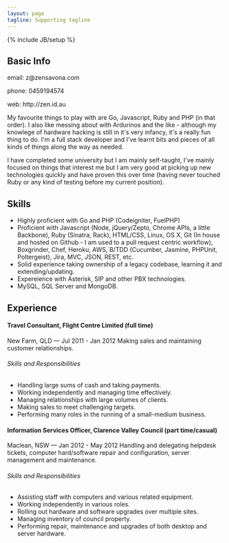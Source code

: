 ```yaml
---
layout: page
tagline: Supporting tagline
---
```

{% include JB/setup %}

## Basic Info
<p>email: z@zensavona.com</p>
<p>phone: 0459194574</p>
<p>web: http://zen.id.au</p>
My favourite things to play with are Go, Javascript, Ruby and PHP (in that order). I also like messing about with Ardurinos and the like - although my knowlege of hardware hacking is still in it's very infancy, it's a really fun thing to do. I'm a full stack developer and I've learnt bits and pieces of all kinds of things along the way as needed.

I have completed some university but I am mainly self-taught, I've mainly focused on things that interest me but I am very good at picking up new technologies quickly and have proven this over time (having never touched Ruby or any kind of testing before my current position).

## Skills
- Highly proficient with Go and PHP (Codeigniter, FuelPHP)
- Proficient with Javascript (Node, jQuery/Zepto, Chrome APIs, a little Backbone), Ruby (Sinatra, Rack), HTML/CSS, Linux, OS X, Git (In house and hosted on Github - I am used to a pull request centric workflow), Boxgrinder, Chef, Heroku, AWS, B/TDD (Cucumber, Jasmine, PHPUnit, Poltergeist), Jira, MVC, JSON, REST, etc.
- Solid experience taking ownership of a legacy codebase, learning it and extending/updating.
- Expereience with Asterisk, SIP and other PBX technologies.
- MySQL, SQL Server and MongoDB.

## Experience


#### Travel Consultant, Flight Centre Limited (full time)
New Farm, QLD — Jul 2011 - Jan 2012
Making sales and maintaining customer relationships.
###### Skills and Responsibilities
- Handling large sums of cash and taking payments.
- Working independently and managing time effectively.
- Managing relationships with large volumes of clients.
- Making sales to meet challenging targets.
- Performing many roles in the running of a small-medium business.


#### Information Services Officer, Clarence Valley Council (part time/casual)
Maclean, NSW — Jan 2012 - May 2012
Handling and delegating helpdesk tickets, computer hard/software repair and configuration, server management and maintenance.
###### Skills and Responsibilities
- Assisting staff with computers and various related equipment.
- Working independently in various roles.
- Rolling out hardware and software upgrades over multiple sites.
- Managing inventory of council property.
- Performing repair, maintenance and upgrades of both desktop and server hardware.